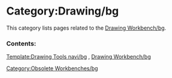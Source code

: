 # Category:Drawing/bg
This category lists pages related to the [Drawing Workbench/bg](Drawing_Workbench/bg.md).

### Contents:

[Template:Drawing Tools navi/bg](Template:Drawing_Tools_navi/bg.md) , [Drawing Workbench/bg](Drawing_Workbench/bg.md)

[Category:Obsolete Workbenches/bg](Category:Obsolete_Workbenches/bg.md)
